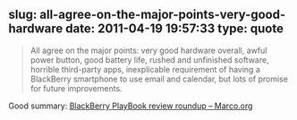 slug: all-agree-on-the-major-points-very-good-hardware
date: 2011-04-19 19:57:33
type: quote
---

> All agree on the major points: very good hardware overall, awful power button, good battery life, rushed and unfinished software, horrible third-party apps, inexplicable requirement of having a BlackBerry smartphone to use email and calendar, but lots of promise for future improvements.

Good summary: [BlackBerry PlayBook review roundup – Marco.org](http://www.marco.org/2011/04/13/blackberry-playbook-reviews)

